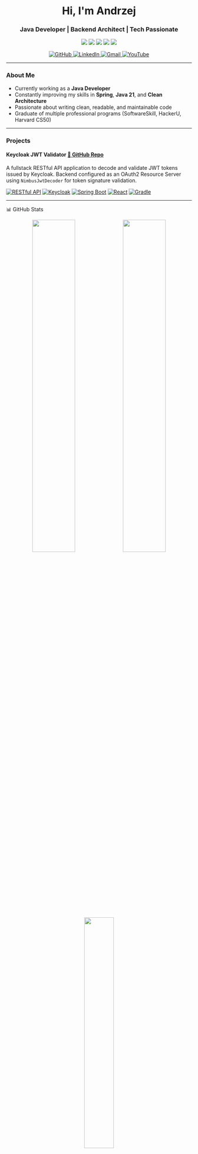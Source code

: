 <h1 align="center">Hi, I'm Andrzej</h1>
<h3 align="center">Java Developer | Backend Architect | Tech Passionate</h3>

<p align="center">
  <img src="https://img.shields.io/badge/Java-ED8B00?style=flat-square&logo=java&logoColor=white"/>
  <img src="https://img.shields.io/badge/Spring Boot-6DB33F?style=flat-square&logo=springboot&logoColor=white"/>
  <img src="https://img.shields.io/badge/PostgreSQL-4169E1?style=flat-square&logo=postgresql&logoColor=white"/>
  <img src="https://img.shields.io/badge/React-61DAFB?style=flat-square&logo=react&logoColor=black"/>
  <img src="https://img.shields.io/badge/Keycloak-0071C1?style=flat-square&logo=keycloak&logoColor=white"/>
</p>

<p align="center">
  <a href="https://github.com/AndrzejSzelag?tab=repositories">
    <img alt="GitHub" src="https://img.shields.io/badge/GitHub-181717?style=for-the-badge&logo=github&logoColor=white" />
  </a>
  <a href="https://www.linkedin.com/in/andrzejszelag/">
    <img alt="LinkedIn" src="https://img.shields.io/badge/LinkedIn-0077B5?style=for-the-badge&logo=linkedin&logoColor=white" />
  </a>
  <a href="mailto:szelagandrzej@gmail.com">
    <img alt="Gmail" src="https://img.shields.io/badge/Gmail-D14836?style=for-the-badge&logo=gmail&logoColor=white" />
  </a>
  <a href="https://www.youtube.com/@andrzej-szelag/videos">
    <img alt="YouTube" src="https://img.shields.io/badge/YouTube-FF0000?style=for-the-badge&logo=youtube&logoColor=white" />
  </a>
</p>

---

### About Me
- Currently working as a **Java Developer**
- Constantly improving my skills in **Spring**, **Java 21**, and **Clean Architecture**
- Passionate about writing clean, readable, and maintainable code
- Graduate of multiple professional programs (SoftwareSkill, HackerU, Harvard CS50)

---

### Projects

#### **Keycloak JWT Validator** [🔗 GitHub Repo](https://github.com/AndrzejSzelag/keycloak-jwt-validator-springboot-react)

A fullstack RESTful API application to decode and validate JWT tokens issued by Keycloak. Backend configured as an OAuth2 Resource Server using `NimbusJwtDecoder` for token signature validation.

[<img alt="RESTful API" src="https://img.shields.io/badge/RESTful-API-009688.svg?logo=openapi-initiative">](https://restfulapi.net/)
[<img alt="Keycloak" src="https://img.shields.io/badge/Keycloak-26.1.4-0071C1.svg?logo=keycloak">](https://www.keycloak.org/) 
[<img alt="Spring Boot" src="https://img.shields.io/badge/Spring Boot-3.4.4-6DB33F.svg?logo=springboot">](<https://spring.io/projects/spring-boot>) 
[<img alt="React" src="https://img.shields.io/badge/React-19.1.0-61DAFB?logo=react&logoColor=white">](https://react.dev/) 
[<img alt="Gradle" src="https://img.shields.io/badge/Gradle-8.13-02303A.svg?logo=gradle">](https://gradle.org/)

---

📊 GitHub Stats

<p align="center">
  <img src="https://github-readme-stats.vercel.app/api?username=AndrzejSzelag&show_icons=true&theme=radical" width="48%" />
  <img src="https://github-readme-streak-stats.herokuapp.com/?user=AndrzejSzelag&theme=radical" width="48%" />
</p>

<p align="center">
  <img src="https://github-readme-stats.vercel.app/api/top-langs/?username=AndrzejSzelag&layout=compact&theme=radical" width="40%" />
</p>
